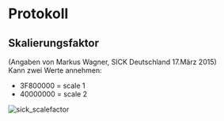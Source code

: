 # Protokoll
## Skalierungsfaktor
(Angaben von Markus Wagner, SICK Deutschland 17.März 2015)  
Kann zwei Werte annehmen:
- 3F800000 = scale 1
- 40000000 = scale 2

![sick_scalefactor](https://gitlab.com/solidus/hefei/uploads/18b8ee1e2bdec50a2cb31e1f55198b40/sick_scalefactor.gif)
